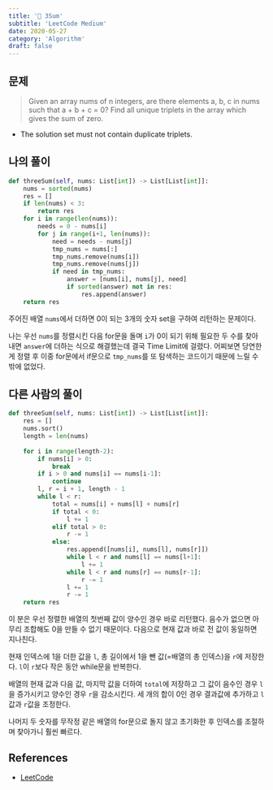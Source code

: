 ```yaml
---
title: '🧠 3Sum'
subtitle: 'LeetCode Medium'
date: 2020-05-27
category: 'Algorithm'
draft: false
---
```


## 문제

> Given an array nums of n integers, are there elements a, b, c in nums such that a + b + c = 0? 
> Find all unique triplets in the array which gives the sum of zero.

* The solution set must not contain duplicate triplets.

## 나의 풀이

```python
def threeSum(self, nums: List[int]) -> List[List[int]]:
    nums = sorted(nums)
    res = []
    if len(nums) < 3:
        return res
    for i in range(len(nums)):
        needs = 0 - nums[i]
        for j in range(i+1, len(nums)):
            need = needs - nums[j]
            tmp_nums = nums[:]
            tmp_nums.remove(nums[i])
            tmp_nums.remove(nums[j])
            if need in tmp_nums:
                answer = [nums[i], nums[j], need]
                if sorted(answer) not in res:
                    res.append(answer)
    return res
```

주어진 배열 `nums`에서 더하면 0이 되는 3개의 숫자 set을 구하여 리턴하는 문제이다.

나는 우선 `nums`를 정렬시킨 다음 for문을 돌며 `i`가 0이 되기 위해 필요한 두 수를 찾아내면 `answer`에 더하는 식으로 해결했는데 결국 Time Limit에 걸렸다.
어찌보면 당연한게 정렬 후 이중 for문에서 if문으로 `tmp_nums`를 또 탐색하는 코드이기 때문에 느릴 수밖에 없었다.

## 다른 사람의 풀이

```python
def threeSum(self, nums: List[int]) -> List[List[int]]:
    res = []
    nums.sort()
    length = len(nums)
    
    for i in range(length-2):
        if nums[i] > 0:
            break
        if i > 0 and nums[i] == nums[i-1]:
            continue
        l, r = i + 1, length - 1
        while l < r:
            total = nums[i] + nums[l] + nums[r]
            if total < 0:
                l += 1
            elif total > 0:
                r -= 1
            else:
                res.append([nums[i], nums[l], nums[r]])
                while l < r and nums[l] == nums[l+1]:
                    l += 1
                while l < r and nums[r] == nums[r-1]:
                    r -= 1
                l += 1
                r -= 1
    return res
```

이 분은 우선 정렬한 배열의 첫번째 값이 양수인 경우 바로 리턴했다. 음수가 없으면 아무리 조합해도 0을 만들 수 없기 때문이다.
다음으로 현재 값과 바로 전 값이 동일하면 지나친다.

현재 인덱스에 1을 더한 값을 `l`, 총 길이에서 1을 뺀 값(=배열의 총 인덱스)을 `r`에 저장한다.
`l`이 `r`보다 작은 동안 while문을 반복한다.

배열의 현재 값과 다음 값, 마지막 값을 더하여 `total`에 저장하고 그 값이 음수인 경우 `l`을 증가시키고 양수인 경우 `r`을 감소시킨다.
세 개의 합이 0인 경우 결과값에 추가하고 `l`값과 `r`값을 조정한다.

나머지 두 숫자를 무작정 같은 배열의 for문으로 돌지 않고 초기화한 후 인덱스를 조절하며 찾아가니 훨씬 빠르다.


## References

* [LeetCode](https://leetcode.com/problems/3sum/)
